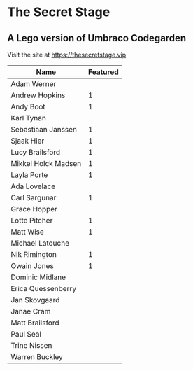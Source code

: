 # The Secret Stage
## A Lego version of Umbraco Codegarden

Visit the site at https://thesecretstage.vip



| Name                 | Featured |
| -------------------- | -----    |
| Adam Werner          |          |
| Andrew Hopkins       |     1    |
| Andy Boot            |     1    | 
| Karl Tynan           |          |
| Sebastiaan Janssen   |     1    |
| Sjaak Hier           |     1    |
| Lucy Brailsford      |     1    |
| Mikkel Holck Madsen  |     1    |
| Layla Porte          |     1    |
| Ada Lovelace         |          |
| Carl Sargunar        |     1    |
| Grace Hopper         |          |
| Lotte Pitcher        |     1    |
| Matt Wise            |     1    |
| Michael Latouche     |          |
| Nik Rimington        |     1    |
| Owain Jones          |     1    |
| Dominic Midlane      |          |
| Erica Quessenberry   |          |
| Jan Skovgaard        |          |
| Janae Cram           |          |
| Matt Brailsford      |          |
| Paul Seal            |          |
| Trine Nissen         |          |
| Warren Buckley       |          |

